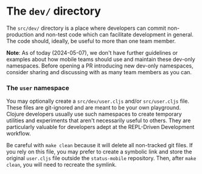 # The `dev/` directory

The `src/dev/` directory is a place where developers can commit non-production
and non-test code which can facilitate development in general. The code should,
ideally, be useful to more than one team member.

**Note**: As of today (2024-05-07), we don't have further guidelines or examples
about how mobile teams should use and maintain these dev-only namespaces. Before
opening a PR introducing new dev-only namespaces, consider sharing and
discussing with as many team members as you can.

### The `user` namespace

You may optionally create a `src/dev/user.cljs` and/or `src/user.cljs` file.
These files are git-ignored and are meant to be your own playground. Clojure
developers usually use such namespaces to create temporary utilities and
experiments that aren't necessarily useful to others. They are particularly
valuable for developers adept at the REPL-Driven Development workflow.

Be careful with `make clean` because it will delete all non-tracked git files.
If you rely on this file, you may prefer to create a symbolic link and store the
original `user.cljs` file outside the `status-mobile` repository. Then, after
`make clean`, you will need to recreate the symlink.
